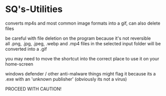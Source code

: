 # SQ's-Utilities
converts mp4s and most common image formats into a gif, can also delete files

be careful with file deletion on the program because it's not reversible  
all .png, .jpg, .jpeg, .webp and .mp4 files in the selected input folder will be converted into a .gif

you may need to move the shortcut into the correct place to use it on your home-screen

windows defender / other anti-malware things might flag it because its a .exe with an 'unknown publisher' (obviously its not a virus)

PROCEED WITH CAUTION!
